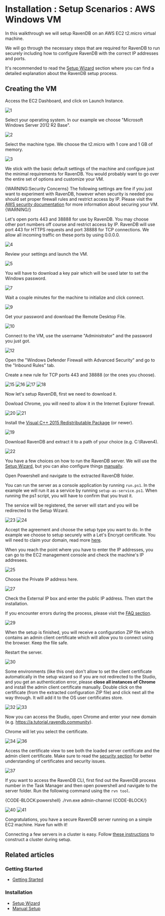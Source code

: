 # Installation : Setup Scenarios : AWS Windows VM

In this walkthrough we will setup RavenDB on an AWS EC2 t2.micro virtual machine.

We will go through the necessary steps that are required for RavenDB to run securely including how to configure RavenDB 
with the correct IP addresses and ports.

It's recommended to read the [Setup Wizard](../../../start/installation/setup-wizard) section where you can find a detailed 
explanation about the RavenDB setup process.

## Creating the VM

Access the EC2 Dashboard,  and click on Launch Instance.

![1](images/aws-windows/1.png)

Select your operating system. In our example we choose "Microsoft Windows Server 2012 R2 Base".

![2](images/aws-windows/2.png)

Select the machine type. We choose the t2.micro with 1 core and 1 GB of memory.

![3](images/aws-windows/3.png)

We stick with the basic default settings of the machine and configure just the minimal requirements for RavenDB. 
You would probably want to go over the entire set of options and customize your VM. 

{WARNING:Security Concerns}
The following settings are fine if you just want to experiment with RavenDB, however when security is needed you should set 
proper firewall rules and restrict access by IP. Please visit the [AWS security documentation](https://docs.aws.amazon.com/AWSEC2/latest/UserGuide/EC2_Network_and_Security.html)
for more information about securing your VM.
{WARNING/}

Let's open ports 443 and 38888 for use by RavenDB. You may choose other port numbers off course and restrict access by IP.
RavenDB will use port 443 for HTTPS requests and port 38888 for TCP connections. We allow all incoming traffic on these ports by using 0.0.0.0.

![4](images/aws-windows/4.png)

Review your settings and launch the VM.

![5](images/aws-windows/5.png)

You will have to download a key pair which will be used later to set the Windows password.

![7](images/aws-windows/7.png)

Wait a couple minutes for the machine to initialize and click connect. 

![9](images/aws-windows/9.png)

Get your password and download the Remote Desktop File.

![10](images/aws-windows/10.png)

Connect to the VM, use the username "Administrator" and the password you just got.

![12](images/aws-windows/12.png)

Open the "Windows Defender Firewall with Advanced Security" and go to the "Inbound Rules" tab. 

Create a new rule for TCP ports 443 and 38888 (or the ones you choose).

![15](images/aws-windows/15.png)
![16](images/aws-windows/16.png)
![17](images/aws-windows/17.png)
![18](images/aws-windows/18.png)

Now let's setup RavenDB, first we need to download it. 

Dowload Chrome, you will need to allow it in the Internet Explorer firewall.

![20](images/aws-windows/20.png)
![21](images/aws-windows/21.png)

Install the [Visual C++ 2015 Redistributable Package](https://support.microsoft.com/en-us/help/2977003/the-latest-supported-visual-c-downloads) (or newer).

![19](images/aws-windows/19.png)

Download RavenDB and extract it to a path of your choice (e.g. C:\Raven4\).

![22](images/aws-windows/22.png)

You have a few choices on how to run the RavenDB server. 
We will use the [Setup Wizard](../../../start/installation/setup-wizard), but you can also configure things [manually](../../../start/installation/manual).

Open Powershell and navigate to the extracted RavenDB folder. 

You can run the server as a console application by running `run.ps1`. In the example we will run it as a service by running `setup-as-service.ps1`.
When running the ps1 script, you will have to confirm that you trust it.

The service will be registered, the server will start and you will be redirected to the Setup Wizard.

![23](images/aws-windows/39.png)
![24](images/aws-windows/24.png)

Accept the agreement and choose the setup type you want to do. In the example we choose to setup securely with a Let's Encrypt certificate.
You will need to claim your domain, read more [here](../../../start/installation/setup-wizard#secure-setup-with-a-let).

When you reach the point where you have to enter the IP addresses, you can go to the EC2 management console and check the machine's IP addresees.

![25](images/aws-windows/25.png)

Choose the Private IP address here.

![27](images/aws-windows/27.png)

Check the External IP box and enter the public IP address. Then start the installation.

If you encounter errors during the process, please visit the [FAQ section](../../../server/security/common-errors-and-faq).

![29](images/aws-windows/29.png)

When the setup is finished, you will receive a configuration ZIP file which contains an admin client certificate which will allow you to connect using the browser. Keep the file safe.

Restart the server. 

![30](images/aws-windows/30.png)

Some environments (like this one) don't allow to set the client certificate automatically in the setup wizard so if you are not redirected to the Studio, and you get an authentication error, please **close all instances of Chrome** and install the admin client certificate manually. Double click on the certificate (from the extracted configuration ZIP file) and click next all the way through. It will add it to the OS user certificates store.

![32](images/aws-windows/32.png)
![33](images/aws-windows/33.png)

Now you can access the Studio, open Chrome and enter your new domain (e.g. https://a.tutorial.ravendb.community).

Chrome will let you select the certificate. 

![34](images/aws-windows/34.png)
![36](images/aws-windows/36.png)

Access the certificate view to see both the loaded server certificate and the admin client certificate. Make sure to read the [security section](../../../server/security/overview) for better understanding of certificates and security issues.

![37](images/aws-windows/37.png)

If you want to access the RavenDB CLI, first find out the RavenDB process number in the Task Manager and then open powershell and navigate to the server folder. Run the following command using the `rvn tool`.

{CODE-BLOCK:powershell}
./rvn.exe admin-channel <pid>
{CODE-BLOCK/}

![40](images/aws-windows/40.png)
![41](images/aws-windows/41.png)
 
Congratulations, you have a secure RavenDB server running on a simple EC2 machine. Have fun with it!

Connecting a few servers in a cluster is easy. Follow [these instructions](../../../start/installation/setup-wizard#continuing-the-cluster-setup) to construct a cluster during setup.

## Related articles

### Getting Started

- [Getting Started](../../../start/getting-started)

### Installation

- [Setup Wizard](../../../start/installation/setup-wizard)
- [Manual Setup](../../../start/installation/manual)
